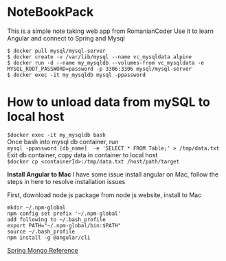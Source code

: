 # NoteBookPack

This is a simple note taking web app from RomanianCoder
Use it to learn Angular and connect to Spring and Mysql

```
$ docker pull mysql/mysql-server
$ docker create -v /var/lib/mysql --name vc_mysqldata alpine
$ docker run -d --name my_mysqldb --volumes-from vc_mysqldata -e MYSQL_ROOT_PASSWORD=password -p 3306:3306 mysql/mysql-server
$ docker exec -it my_mysqldb mysql -ppassword
```

# How to unload data from mySQL to local host
`$docker exec -it my_mysqldb bash` \
Once bash into mysql db container, run \
`mysql -ppassword [db_name]  -e 'SELECT * FROM Table;' > /tmp/data.txt` \
Exit db container, copy data in container to local host \
`$docker cp <containerId>:/tmp/data.txt /host/path/target`


**Install Angular to Mac**
I have some issue install angular on Mac, follow the steps in here to resolve installation issues

First, download node js package from node js website, install to Mac
```
mkdir ~/.npm-global
npm config set prefix '~/.npm-global'
add following to ~/.bash_profile
export PATH="~/.npm-global/bin:$PATH"
source ~/.bash_profile
npm install -g @angular/cli
```


[Spring Mongo Reference](https://docs.spring.io/spring-data/data-document/docs/current/reference/html)
